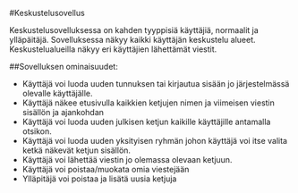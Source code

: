 #Keskustelusovellus

Keskustelusovelluksessa on kahden tyyppisiä käyttäjiä, normaalit ja ylläpäitäjä.
Sovelluksessa näkyy kaikki käyttäjän keskustelu alueet. Keskustelualueilla näkyy eri käyttäjien lähettämät viestit. 

##Sovelluksen ominaisuudet:

- Käyttäjä voi luoda uuden tunnuksen tai kirjautua sisään jo järjestelmässä olevalle käyttäjälle.
- Käyttäjä näkee etusivulla kaikkien ketjujen nimen ja viimeisen viestin sisällön ja ajankohdan
- Käyttäjä voi luoda uuden julkisen ketjun kaikille käyttäjille antamalla otsikon.
- Käyttäjä voi luoda uuden yksityisen ryhmän johon käyttäjä voi itse valita ketkä näkevät ketjun sisällön.
- Käyttäjä voi lähettää viestin jo olemassa olevaan ketjuun.
- Käyttäjä voi poistaa/muokata omia viestejään
- Ylläpitäjä voi poistaa ja lisätä uusia ketjuja

